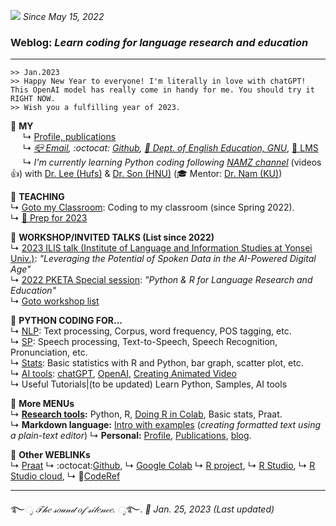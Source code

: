 ![](https://komarev.com/ghpvc/?username=MK316&color=blueviolet&label=VISIT+count) _Since May 15, 2022_  

### Weblog: _Learn coding for language research and education_  
--- 
~~~
>> Jan.2023
>> Happy New Year to everyone! I'm literally in love with chatGPT! This OpenAI model has really come in handy for me. You should try it RIGHT NOW.
>> Wish you a fulfilling year of 2023.
~~~


🌱 **MY**   
&nbsp;&nbsp;&nbsp;&nbsp; ↳ [Profile, publications](https://github.com/MK316/MK316.github.io/blob/main/res/profile.md)   
&nbsp;&nbsp;&nbsp;&nbsp; ↳ _[📪 Email](mailto:MK3one6@gmail.com), :octocat: [Github](github.com/MK316), [🏢 Dept. of English Education, GNU](https://englishedu.gnu.ac.kr)_, [🎋 LMS](https://rec.ac.kr/gnu)    
&nbsp;&nbsp;&nbsp;&nbsp; ↳ _I'm currently learning Python coding following_ [_NAMZ channel_](https://www.youtube.com/channel/UCKHB0ZiTVk8qUdqhVtnCUrA/featured) (videos👍) with [Dr. Lee (Hufs)](https://github.com/junkyuhufs) & [Dr. Son (HNU)](https://github.com/ms624atyale) (🎓 Mentor: [Dr. Nam (KU)](https://github.com/hsnam95))         
 
🌱 **TEACHING**   
↳ [Goto my Classroom](/res/teaching.md): Coding to my classroom (since Spring 2022).   
↳ [🐰 Prep for 2023](https://github.com/MK316/Teachingapps/blob/main/README.md)

🌱 **WORKSHOP/INVITED TALKS (List since 2022)**  
↳ [2023 ILIS talk (Institute of Language and Information Studies at Yonsei Univ.)](https://github.com/MK316/workshops/blob/main/20230126_yonsei/index.md): _"Leveraging the Potential of Spoken Data in the AI-Powered Digital Age"_    
↳ [2022 PKETA Special session](https://github.com/MK316/pketa22/blob/main/README.md): _"Python & R for Language Research and Education"_   
↳ [Goto workshop list](https://github.com/MK316/workshops/blob/main/README.md)
 
🌱 **PYTHON CODING FOR...**   
↳  [NLP](/res/nlp_tools.md): Text processing, Corpus, word frequency, POS tagging, etc.    
↳  [SP](/res/sp_tools.md): Speech processing, Text-to-Speech, Speech Recognition, Pronunciation, etc.    
↳  [Stats](/res/stats1.md): Basic statistics with R and Python, bar graph, scatter plot, etc.   
↳  [AI tools](https://github.com/MK316/OpenAI): [chatGPT](https://chat.openai.com/chat), [OpenAI](https://openai.com/), [Creating Animated Video](https://github.com/MK316/Spring2023/blob/main/Animated_Video_with_AI.ipynb)  
↳  Useful Tutorials|(to be updated) Learn Python, Samples, AI tools  

🍃 **More MENUs**   
↳ **[Research tools](/res/tools.md):** Python, R, [Doing R in Colab](https://github.com/MK316/R_intro/blob/main/01_How_to_do_R_in_colab.ipynb), Basic stats, Praat.  
↳ **Markdown language:** [Intro with examples](https://github.com/MK316/markdown/blob/main/README.md) (_creating formatted text using a plain-text editor_)  ↳ **Personal:** [Profile](/res/profile.md), [Publications](/res/publications.md), [blog](/blog/blogmain.md).  


🍃 **Other WEBLINKs**   
↳ [Praat](https://www.fon.hum.uva.nl/praat/) ↳ :octocat:[Github](https://www.github.com/), ↳ [Google Colab](https://colab.research.google.com/) ↳ [R project](https://www.r-project.org/), ↳ [R Studio](https://www.rstudio.com/), ↳ [R Studio cloud](https://rstudio.cloud/), ↳ 🎯[CodeRef](https://github.com/MK316/workshops/blob/main/codebook23.ipynb)


---
   ࿐*ೃ 𝒯𝒽𝑒 𝓈𝑜𝓊𝓃𝒹 𝑜𝒻 𝓈𝒾𝓁𝑒𝓃𝒸𝑒. ೃ*࿐. 
_💜 Jan. 25, 2023 (Last updated)_   
